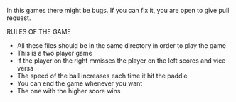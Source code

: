 In this games there might be bugs. If you can fix it, you are open to give pull request.

RULES OF THE GAME

* All these files should be in the same directory in order to play the game
* This is a two player game
* If the player on the right mmisses the player on the left scores and vice versa
* The speed of the ball increases each time it hit the paddle
* You can end the game whenever you want
* The one with the higher score wins
